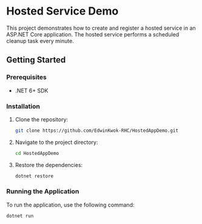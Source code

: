 # Hosted Service Demo

This project demonstrates how to create and register a hosted service in an ASP.NET Core application. The hosted service performs a scheduled cleanup task every minute.

## Getting Started

### Prerequisites

- .NET 6+ SDK

### Installation

1. Clone the repository:
    ```sh
    git clone https://github.com/EdwinKwok-RHC/HostedAppDemo.git
    ```

2. Navigate to the project directory:
    ```sh
    cd HostedAppDemo
    ```

3. Restore the dependencies:
    ```sh
    dotnet restore
    ```

### Running the Application

To run the application, use the following command:
```sh
dotnet run
